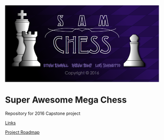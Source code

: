 ![SAMCHESS](resources/img/SAMChess_banner2.png)

# Super Awesome Mega Chess

Repository for 2016 Capstone project

[Links](Links.md)

[Project Roadmap](resources/doc/ROADMAP.md)
